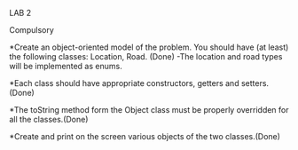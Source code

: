 LAB 2

Compulsory 

*Create an object-oriented model of the problem. You should have (at least) the following classes: Location, Road. (Done)
 -The location and road types will be implemented as enums.

*Each class should have appropriate constructors, getters and setters.(Done)

*The toString method form the Object class must be properly overridden for all the classes.(Done)

*Create and print on the screen various objects of the two classes.(Done)
